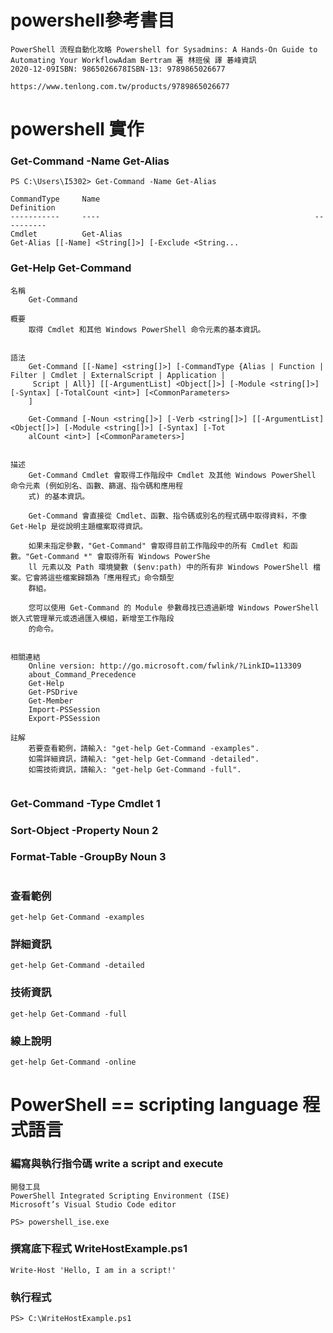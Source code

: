 # powershell參考書目

```
PowerShell 流程自動化攻略 Powershell for Sysadmins: A Hands-On Guide to Automating Your WorkflowAdam Bertram 著 林班侯 譯 碁峰資訊 
2020-12-09ISBN: 9865026678ISBN-13: 9789865026677

https://www.tenlong.com.tw/products/9789865026677
```

# powershell 實作
### Get-Command -Name Get-Alias
```
PS C:\Users\I5302> Get-Command -Name Get-Alias

CommandType     Name                                                Definition
-----------     ----                                                ----------
Cmdlet          Get-Alias                                           Get-Alias [[-Name] <String[]>] [-Exclude <String...

```
### Get-Help  Get-Command
```
名稱
    Get-Command

概要
    取得 Cmdlet 和其他 Windows PowerShell 命令元素的基本資訊。


語法
    Get-Command [[-Name] <string[]>] [-CommandType {Alias | Function | Filter | Cmdlet | ExternalScript | Application |
     Script | All}] [[-ArgumentList] <Object[]>] [-Module <string[]>] [-Syntax] [-TotalCount <int>] [<CommonParameters>
    ]

    Get-Command [-Noun <string[]>] [-Verb <string[]>] [[-ArgumentList] <Object[]>] [-Module <string[]>] [-Syntax] [-Tot
    alCount <int>] [<CommonParameters>]


描述
    Get-Command Cmdlet 會取得工作階段中 Cmdlet 及其他 Windows PowerShell 命令元素 (例如別名、函數、篩選、指令碼和應用程
    式) 的基本資訊。

    Get-Command 會直接從 Cmdlet、函數、指令碼或別名的程式碼中取得資料，不像 Get-Help 是從說明主題檔案取得資訊。

    如果未指定參數，"Get-Command" 會取得目前工作階段中的所有 Cmdlet 和函數。"Get-Command *" 會取得所有 Windows PowerShe
    ll 元素以及 Path 環境變數 ($env:path) 中的所有非 Windows PowerShell 檔案。它會將這些檔案歸類為「應用程式」命令類型
    群組。

    您可以使用 Get-Command 的 Module 參數尋找已透過新增 Windows PowerShell 嵌入式管理單元或透過匯入模組，新增至工作階段
    的命令。


相關連結
    Online version: http://go.microsoft.com/fwlink/?LinkID=113309
    about_Command_Precedence
    Get-Help
    Get-PSDrive
    Get-Member
    Import-PSSession
    Export-PSSession

註解
    若要查看範例，請輸入: "get-help Get-Command -examples".
    如需詳細資訊，請輸入: "get-help Get-Command -detailed".
    如需技術資訊，請輸入: "get-help Get-Command -full".
    

```
### Get-Command -Type Cmdlet 1
### Sort-Object -Property Noun 2
### Format-Table -GroupBy Noun 3
```

```
### 查看範例
```
get-help Get-Command -examples
```
### 詳細資訊
```
get-help Get-Command -detailed
```
### 技術資訊
```
get-help Get-Command -full
```
### 線上說明
```
get-help Get-Command -online
```
# PowerShell  ==  scripting language 程式語言
### 編寫與執行指令碼 write a script and execute
```
開發工具
PowerShell Integrated Scripting Environment (ISE) 
Microsoft’s Visual Studio Code editor
```
```
PS> powershell_ise.exe
```

### 撰寫底下程式 WriteHostExample.ps1
```
Write-Host 'Hello, I am in a script!'
```
### 執行程式
```
PS> C:\WriteHostExample.ps1
```

